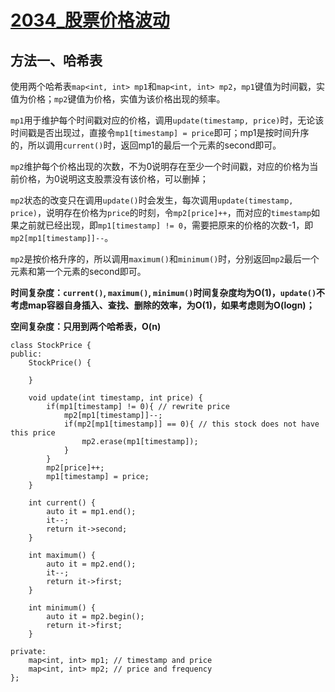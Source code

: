 # [2034_股票价格波动](https://leetcode.cn/problems/stock-price-fluctuation/description/?envType=daily-question&envId=2023-10-08)

## 方法一、哈希表

使用两个哈希表`map<int, int> mp1`和`map<int, int> mp2`，`mp1`键值为时间戳，实值为价格；`mp2`键值为价格，实值为该价格出现的频率。

`mp1`用于维护每个时间戳对应的价格，调用`update(timestamp, price)`时，无论该时间戳是否出现过，直接令`mp1[timestamp] = price`即可；mp1是按时间升序的，所以调用`current()`时，返回mp1的最后一个元素的second即可。

`mp2`维护每个价格出现的次数，不为0说明存在至少一个时间戳，对应的价格为当前价格，为0说明这支股票没有该价格，可以删掉；

`mp2`状态的改变只在调用`update()`时会发生，每次调用`update(timestamp, price)`，说明存在价格为`price`的时刻，令`mp2[price]++`，而对应的`timestamp`如果之前就已经出现，即`mp1[timestamp] != 0`，需要把原来的价格的次数-1，即`mp2[mp1[timestamp]]--`。

`mp2`是按价格升序的，所以调用`maximum()`和`minimum()`时，分别返回`mp2`最后一个元素和第一个元素的second即可。

**时间复杂度：`current()`, `maximum()`, `minimum()`时间复杂度均为O(1)，`update()`不考虑map容器自身插入、查找、删除的效率，为O(1)，如果考虑则为O(logn)；**

**空间复杂度：只用到两个哈希表，O(n)**

```
class StockPrice {
public:
    StockPrice() {

    }
    
    void update(int timestamp, int price) {
        if(mp1[timestamp] != 0){ // rewrite price
            mp2[mp1[timestamp]]--;
            if(mp2[mp1[timestamp]] == 0){ // this stock does not have this price
                mp2.erase(mp1[timestamp]);
            }
        }
        mp2[price]++;
        mp1[timestamp] = price;
    }
    
    int current() {
        auto it = mp1.end();
        it--;
        return it->second;
    }
    
    int maximum() {
        auto it = mp2.end();
        it--;
        return it->first;
    }
    
    int minimum() {
        auto it = mp2.begin();
        return it->first;
    }

private:
    map<int, int> mp1; // timestamp and price
    map<int, int> mp2; // price and frequency
};
```
